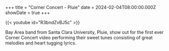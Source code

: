 +++
title = "Corner Concert - Pluie"
date = 2024-02-04T08:00:00.000Z
showDate = true
+++

{{< youtube id="R3bndZvBJ5c" >}}

Bay Area band from Santa Clara University, Pluie, show out for the first ever Corner Concert video performing their sweet tunes consisting of great melodies and heart tugging lyrics. 
